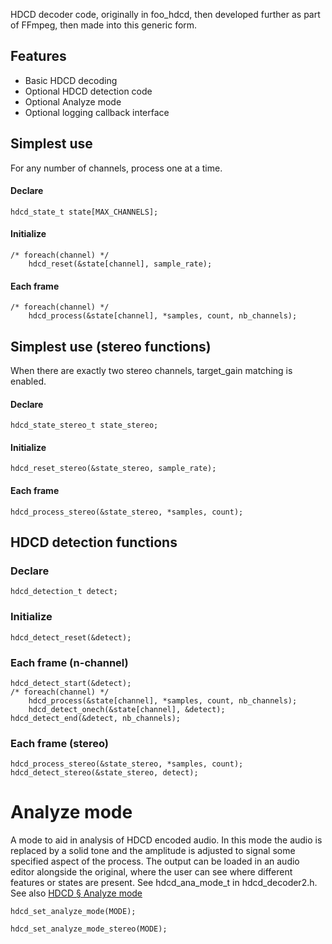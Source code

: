 HDCD decoder code, originally in foo_hdcd, then developed further as part of FFmpeg, then made into this generic form.

Features
--------

* Basic HDCD decoding
* Optional HDCD detection code
* Optional Analyze mode
* Optional logging callback interface

Simplest use
------------

For any number of channels, process one at a time.

#### Declare
    hdcd_state_t state[MAX_CHANNELS];

#### Initialize
    /* foreach(channel) */
        hdcd_reset(&state[channel], sample_rate);

#### Each frame
    /* foreach(channel) */
        hdcd_process(&state[channel], *samples, count, nb_channels);


Simplest use (stereo functions)
-------------------------------

When there are exactly two stereo channels, target_gain matching is enabled.

#### Declare
    hdcd_state_stereo_t state_stereo;

#### Initialize
    hdcd_reset_stereo(&state_stereo, sample_rate);

#### Each frame
    hdcd_process_stereo(&state_stereo, *samples, count);


HDCD detection functions
------------------------

### Declare
    hdcd_detection_t detect;

### Initialize
    hdcd_detect_reset(&detect);

### Each frame (n-channel)
    hdcd_detect_start(&detect);
    /* foreach(channel) */
        hdcd_process(&state[channel], *samples, count, nb_channels);
        hdcd_detect_onech(&state[channel], &detect);
    hdcd_detect_end(&detect, nb_channels);

### Each frame (stereo)
    hdcd_process_stereo(&state_stereo, *samples, count);
    hdcd_detect_stereo(&state_stereo, detect);

Analyze mode
============

A mode to aid in analysis of HDCD encoded audio. In this mode the audio is replaced by a solid tone and the amplitude is adjusted to signal some specified aspect of the process. The output can be loaded in an audio editor alongside the original, where the user can see where different features or states are present.
See hdcd_ana_mode_t in hdcd_decoder2.h. See also [HDCD § Analyze mode](http://wiki.hydrogenaud.io/index.php?title=High_Definition_Compatible_Digital#Analyze_mode)

    hdcd_set_analyze_mode(MODE);

    hdcd_set_analyze_mode_stereo(MODE);

